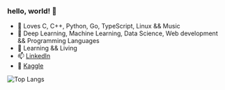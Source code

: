 ### hello, world! 👋

- 🌱 Loves C, C++, Python, Go, TypeScript, Linux && Music
- 🔭 Deep Learning, Machine Learning, Data Science, Web development && Programming Languages
- 📒 Learning && Living
- 📫 [LinkedIn](https://www.linkedin.com/in/dhruvil-dave/)
- 🌆 [Kaggle](https://www.kaggle.com/dhruvildave)

<!--
**dhruvildave/dhruvildave** is a ✨ _special_ ✨ repository because its `README.md` (this file) appears on your GitHub profile.

Here are some ideas to get you started:

- 🔭 I’m currently working on ...
- 🌱 I’m currently learning ...
- 👯 I’m looking to collaborate on ...
- 🤔 I’m looking for help with ...
- 💬 Ask me about ...
- 📫 How to reach me: ...
- 😄 Pronouns: ...
- ⚡ Fun fact: ...
-->

![Top Langs](https://github-readme-stats.vercel.app/api/top-langs/?username=dhruvildave&layout=compact)
